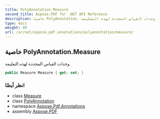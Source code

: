 ```yaml
---
title: PolyAnnotation.Measure
second_title: Aspose.PDF for .NET API Reference
description: خاصية PolyAnnotation. وحدات القياس المحددة لهذه التعليمة
type: docs
weight: 40
url: /ar/net/aspose.pdf.annotations/polyannotation/measure/
---
```

## خاصية PolyAnnotation.Measure

وحدات القياس المحددة لهذه التعليمة.

```csharp
public Measure Measure { get; set; }
```

### انظر أيضًا

* class [Measure](../../measure/)
* class [PolyAnnotation](../)
* namespace [Aspose.Pdf.Annotations](../../../aspose.pdf.annotations/)
* assembly [Aspose.PDF](../../../)